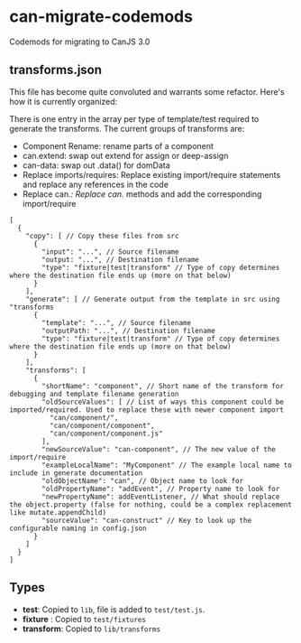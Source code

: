 # can-migrate-codemods

Codemods for migrating to CanJS 3.0

## transforms.json

This file has become quite convoluted and warrants some refactor. Here's how it is currently organized:

There is one entry in the array per type of template/test required to generate the transforms. 
The current groups of transforms are:

- Component Rename: rename parts of a component
- can.extend: swap out extend for assign or deep-assign
- can-data: swap out .data() for domData
- Replace imports/requires: Replace existing import/require statements and replace any references in the code
- Replace can.*: Replace can.* methods and add the corresponding import/require


```
[
  {
    "copy": [ // Copy these files from src
      {
        "input": "...", // Source filename
        "output: "...", // Destination filename
        "type": "fixture|test|transform" // Type of copy determines where the destination file ends up (more on that below)
      }
    ],
    "generate": [ // Generate output from the template in src using "transforms
      {
        "template": "...", // Source filename
        "outputPath: "...", // Destination filename
        "type": "fixture|test|transform" // Type of copy determines where the destination file ends up (more on that below)
      }
    ],
    "transforms": [
      {
        "shortName": "component", // Short name of the transform for debugging and template filename generation
        "oldSourceValues": [ // List of ways this component could be imported/required. Used to replace these with newer component import
          "can/component/",
          "can/component/component",
          "can/component/component.js"
        ],
        "newSourceValue": "can-component", // The new value of the import/require
        "exampleLocalName": "MyComponent" // The example local name to include in generate documentation
        "oldObjectName": "can", // Object name to look for
        "oldPropertyName": "addEvent", // Property name to look for
        "newPropertyName": addEventListener, // What should replace the object.property (false for nothing, could be a complex replacement like mutate.appendChild)
        "sourceValue": "can-construct" // Key to look up the configurable naming in config.json
      }
    ]
  }
]
```

## Types

- __test__: Copied to `lib`, file is added to `test/test.js`.
- __fixture__ : Copied to `test/fixtures`
- __transform__: Copied to `lib/transforms`
